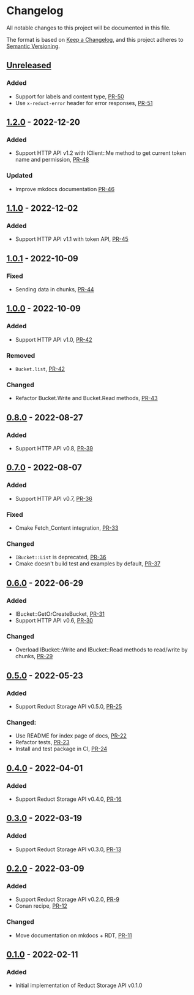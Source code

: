 # Changelog

All notable changes to this project will be documented in this file.

The format is based on [Keep a Changelog](https://keepachangelog.com/en/1.0.0/),
and this project adheres to [Semantic Versioning](https://semver.org/spec/v2.0.0.html).

## [Unreleased]

### Added

- Support for labels and content type, [PR-50](https://github.com/reductstore/reduct-cpp/pull/50)
- Use `x-reduct-error` header for error responses, [PR-51](https://github.com/reductstore/reduct-cpp/pull/51)

## [1.2.0] - 2022-12-20

### Added

- Support HTTP API v1.2 with IClient::Me method to get current token name and
  permission, [PR-48](https://github.com/reductstore/reduct-cpp/pull/48)

### Updated

- Improve mkdocs documentation [PR-46](https://github.com/reduct-storage/reduct-cpp/pull/46)

## [1.1.0] - 2022-12-02

### Added

- Support HTTP API v1.1 with token API, [PR-45](https://github.com/reduct-storage/reduct-cpp/pull/45)

## [1.0.1] - 2022-10-09

### Fixed

- Sending data in chunks, [PR-44](https://github.com/reduct-storage/reduct-cpp/pull/44)

## [1.0.0] - 2022-10-09

### Added

- Support HTTP API v1.0, [PR-42](https://github.com/reduct-storage/reduct-cpp/pull/42)

### Removed

- `Bucket.list`,  [PR-42](https://github.com/reduct-storage/reduct-cpp/pull/42)

### Changed

- Refactor Bucket.Write and Bucket.Read methods, [PR-43](https://github.com/reduct-storage/reduct-cpp/pull/43)

## [0.8.0] - 2022-08-27

### Added

- Support HTTP API v0.8, [PR-39](https://github.com/reduct-storage/reduct-cpp/pull/39)

## [0.7.0] - 2022-08-07

### Added

- Support HTTP API v0.7, [PR-36](https://github.com/reduct-storage/reduct-cpp/pull/36)

### Fixed

- Cmake Fetch_Content integration, [PR-33](https://github.com/reduct-storage/reduct-cpp/pull/33)

### Changed

- `IBucket::List` is deprecated, [PR-36](https://github.com/reduct-storage/reduct-cpp/pull/36)
- Cmake doesn't build test and examples by default, [PR-37](https://github.com/reduct-storage/reduct-cpp/pull/37)

## [0.6.0] - 2022-06-29

### Added

- IBucket::GetOrCreateBucket, [PR-31](https://github.com/reduct-storage/reduct-cpp/pull/31/)
- Support HTTP API v0.6, [PR-30](https://github.com/reduct-storage/reduct-cpp/pull/30/)

### Changed

- Overload IBucket::Write and IBucket::Read methods to read/write by
  chunks, [PR-29](https://github.com/reduct-storage/reduct-cpp/pull/29/)

## [0.5.0] - 2022-05-23

### Added

- Support Reduct Storage API v0.5.0, [PR-25](https://github.com/reduct-storage/reduct-cpp/pull/25)

### Changed:

- Use README for index page of docs, [PR-22](https://github.com/reduct-storage/reduct-cpp/pull/22)
- Refactor tests, [PR-23](https://github.com/reduct-storage/reduct-cpp/pull/23)
- Install and test package in CI, [PR-24](https://github.com/reduct-storage/reduct-cpp/pull/24)

## [0.4.0] - 2022-04-01

### Added

- Support Reduct Storage API v0.4.0, [PR-16](https://github.com/reduct-storage/reduct-cpp/pull/16)

## [0.3.0] - 2022-03-19

### Added

- Support Reduct Storage API v0.3.0, [PR-13](https://github.com/reduct-storage/reduct-cpp/pull/13)

## [0.2.0] - 2022-03-09

### Added

- Support Reduct Storage API v0.2.0, [PR-9](https://github.com/reduct-storage/reduct-cpp/pull/9)
- Conan recipe, [PR-12](https://github.com/reduct-storage/reduct-cpp/pull/12)

### Changed

- Move documentation on mkdocs + RDT, [PR-11](https://github.com/reduct-storage/reduct-cpp/pull/11)

## [0.1.0] - 2022-02-11

### Added

- Initial implementation of Reduct Storage API v0.1.0

[Unreleased]: https://github.com/reduct-storage/reduct-cpp/compare/v1.2.0...HEAD

[1.2.0]: https://github.com/reduct-storage/reduct-cpp/compare/v1.1.0...1.2.0

[1.1.0]: https://github.com/reduct-storage/reduct-cpp/compare/v1.0.1...1.1.0

[1.0.1]: https://github.com/reduct-storage/reduct-cpp/compare/v1.0.0...1.0.1

[1.0.0]: https://github.com/reduct-storage/reduct-cpp/compare/v0.8.0...1.0.0

[0.8.0]: https://github.com/reduct-storage/reduct-cpp/compare/v0.7.0...v0.8.0

[0.7.0]: https://github.com/reduct-storage/reduct-cpp/compare/v0.6.0...v0.7.0

[0.6.0]: https://github.com/reduct-storage/reduct-cpp/compare/v0.5.0...v0.6.0

[0.5.0]: https://github.com/reduct-storage/reduct-cpp/compare/v0.4.0...v0.5.0

[0.4.0]: https://github.com/reduct-storage/reduct-cpp/compare/v0.3.0...v0.4.0

[0.3.0]: https://github.com/reduct-storage/reduct-cpp/compare/v0.2.0...v0.3.0

[0.2.0]: https://github.com/reduct-storage/reduct-cpp/compare/v0.1.0...v0.2.0

[0.1.0]: https://github.com/reduct-storage/reduct-cpp/releases/tag/v0.1.0
